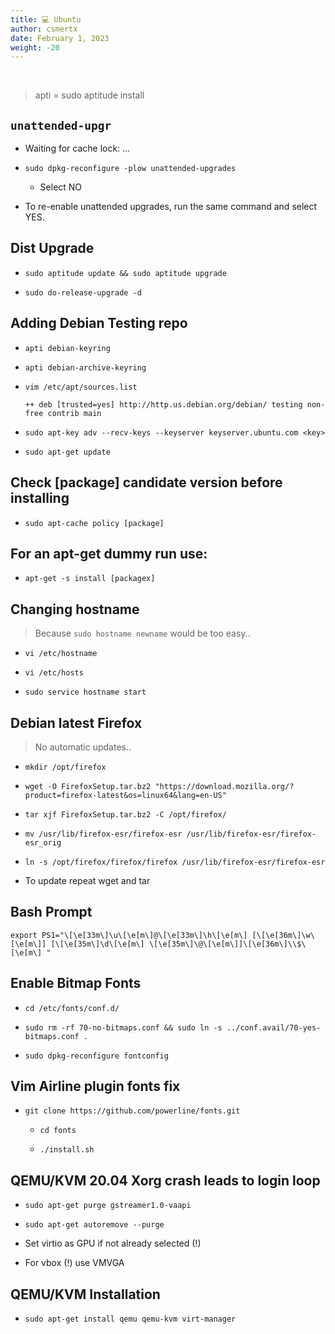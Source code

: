 ```yaml
---
title: 💻 Ubuntu
author: csmertx
date: February 1, 2023
weight: -20
---
```


<br />

> apti = sudo aptitude install

## ```unattended-upgr```

- Waiting for cache lock: ...

- ```sudo dpkg-reconfigure -plow unattended-upgrades```

    - Select NO

- To re-enable unattended upgrades, run the same command and select YES.

## Dist Upgrade

- ```sudo aptitude update && sudo aptitude upgrade```

- ```sudo do-release-upgrade -d```

## Adding Debian Testing repo

- ```apti debian-keyring```

- ```apti debian-archive-keyring```

- ```vim /etc/apt/sources.list```

    ```
    ++ deb [trusted=yes] http://http.us.debian.org/debian/ testing non-free contrib main
    ```

- ```sudo apt-key adv --recv-keys --keyserver keyserver.ubuntu.com <key>```

- ```sudo apt-get update```

## Check [package] candidate version before installing

- ```sudo apt-cache policy [package]```

## For an apt-get dummy run use:

- ```apt-get -s install [packagex]```

## Changing hostname 

> Because ```sudo hostname newname``` would be too easy..

- ```vi /etc/hostname```

- ```vi /etc/hosts```

- ```sudo service hostname start```

## Debian latest Firefox

> No automatic updates..

- ```mkdir /opt/firefox```

- ```wget -O FirefoxSetup.tar.bz2 "https://download.mozilla.org/?product=firefox-latest&os=linux64&lang=en-US"```

- ```tar xjf FirefoxSetup.tar.bz2 -C /opt/firefox/```

- ```mv /usr/lib/firefox-esr/firefox-esr /usr/lib/firefox-esr/firefox-esr_orig```

- ```ln -s /opt/firefox/firefox/firefox /usr/lib/firefox-esr/firefox-esr```

- To update repeat wget and tar

## Bash Prompt

```
export PS1="\[\e[33m\]\u\[\e[m\]@\[\e[33m\]\h\[\e[m\] [\[\e[36m\]\w\[\e[m\]] [\[\e[35m\]\d\[\e[m\] \[\e[35m\]\@\[\e[m\]]\[\e[36m\]\\$\[\e[m\] "
```

## Enable Bitmap Fonts

- ```cd /etc/fonts/conf.d/```

- ```sudo rm -rf 70-no-bitmaps.conf && sudo ln -s ../conf.avail/70-yes-bitmaps.conf .```

- ```sudo dpkg-reconfigure fontconfig```

## Vim Airline plugin fonts fix

- ```git clone https://github.com/powerline/fonts.git```

    - ```cd fonts```

    - ```./install.sh```

## QEMU/KVM 20.04 Xorg crash leads to login loop

- ```sudo apt-get purge gstreamer1.0-vaapi```

- ```sudo apt-get autoremove --purge```

- Set virtio as GPU if not already selected (!)

- For vbox (!) use VMVGA

## QEMU/KVM Installation

- ```sudo apt-get install qemu qemu-kvm virt-manager```
